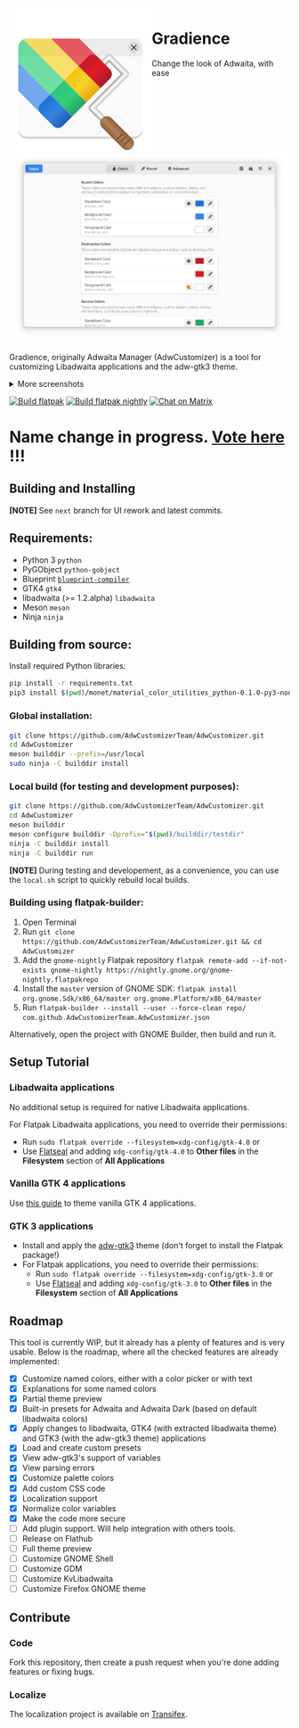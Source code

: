 <img align="left" alt="Project logo" src="https://github.com/AdwCustomizerTeam/AdwCustomizer/blob/main/data/icons/hicolor/scalable/apps/com.github.AdwCustomizerTeam.AdwCustomizer.svg" />

# Gradience
Change the look of Adwaita, with ease

![Screenshot of interface with Adwaita light theme](https://github.com/AdwCustomizerTeam/Design/blob/main/Screenshots/main_screenshot.png)

Gradience, originally Adwaita Manager (AdwCustomizer) is a tool for customizing Libadwaita applications and the adw-gtk3 theme.

<details>
  <summary>More screenshots</summary>
  
  ![Screenshot of interface with a customized theme](https://github.com/AdwCustomizerTeam/Design/blob/main/Screenshots/customized_screenshot.png)
  
  ![Screenshot of proof that this actually works](https://github.com/AdwCustomizerTeam/Design/blob/main/Screenshots/proof_of_work_screenshot.png)
</details>

[![Build flatpak](https://github.com/AdwCustomizerTeam/AdwCustomizer/actions/workflows/flatpak.yml/badge.svg)](https://github.com/AdwCustomizerTeam/AdwCustomizer/actions/workflows/flatpak.yml)
[![Build flatpak nightly](https://github.com/AdwCustomizerTeam/AdwCustomizer/actions/workflows/flatpak-nightly.yml/badge.svg)](https://github.com/AdwCustomizerTeam/AdwCustomizer/actions/workflows/flatpak-nightly.yml)
[![Chat on Matrix](https://matrix.to/img/matrix-badge.svg)](https://matrix.to/#/#AdwCustomizer:matrix.org)

# Name change in progress. [Vote here](https://github.com/AdwCustomizerTeam/AdwCustomizer/discussions/127) !!!

## Building and Installing

**[NOTE]** See `next` branch for UI rework and latest commits.

## Requirements:
- Python 3 `python`
- PyGObject `python-gobject`
- Blueprint <code>[blueprint-compiler](https://jwestman.pages.gitlab.gnome.org/blueprint-compiler/setup.html)</code>
- GTK4 `gtk4`
- libadwaita (>= 1.2.alpha) `libadwaita`
- Meson `meson`
- Ninja `ninja`

## Building from source:

Install required Python libraries:
```sh
pip install -r requirements.txt
pip3 install $(pwd)/monet/material_color_utilities_python-0.1.0-py3-none-any.whl
```

### Global installation:
```sh
git clone https://github.com/AdwCustomizerTeam/AdwCustomizer.git
cd AdwCustomizer
meson builddir --prefix=/usr/local
sudo ninja -C builddir install
```

### Local build (for testing and development purposes):
```sh
git clone https://github.com/AdwCustomizerTeam/AdwCustomizer.git
cd AdwCustomizer
meson builddir
meson configure builddir -Dprefix="$(pwd)/builddir/testdir"
ninja -C builddir install
ninja -C builddir run
```

**[NOTE]** During testing and developement, as a convenience, you can use the `local.sh` script to quickly rebuild local builds.

### Building using flatpak-builder:

1. Open Terminal
2. Run `git clone https://github.com/AdwCustomizerTeam/AdwCustomizer.git && cd AdwCustomizer`
3. Add the `gnome-nightly` Flatpak repository `flatpak remote-add --if-not-exists gnome-nightly https://nightly.gnome.org/gnome-nightly.flatpakrepo`
4. Install the `master` version of GNOME SDK: `flatpak install org.gnome.Sdk/x86_64/master org.gnome.Platform/x86_64/master`
5. Run `flatpak-builder --install --user --force-clean repo/ com.github.AdwCustomizerTeam.AdwCustomizer.json`

Alternatively, open the project with GNOME Builder, then build and run it.

## Setup Tutorial

### Libadwaita applications
No additional setup is required for native Libadwaita applications.

For Flatpak Libadwaita applications, you need to override their permissions:
- Run `sudo flatpak override --filesystem=xdg-config/gtk-4.0` or
- Use [Flatseal](https://github.com/tchx84/Flatseal) and adding `xdg-config/gtk-4.0` to **Other files** in the **Filesystem** section of **All Applications**

### Vanilla GTK 4 applications
Use [this guide](https://github.com/lassekongo83/adw-gtk3/blob/main/gtk4.md) to theme vanilla GTK 4 applications.

### GTK 3 applications
- Install and apply the [adw-gtk3](https://github.com/lassekongo83/adw-gtk3#readme) theme (don't forget to install the Flatpak package!)
- For Flatpak applications, you need to override their permissions:
  - Run `sudo flatpak override --filesystem=xdg-config/gtk-3.0` or
  - Use [Flatseal](https://github.com/tchx84/Flatseal) and adding `xdg-config/gtk-3.0` to **Other files** in the **Filesystem** section of **All Applications**

## Roadmap
This tool is currently WIP, but it already has a plenty of features and is very usable. Below is the roadmap, where all the checked features are already implemented:

- [x] Customize named colors, either with a color picker or with text
- [x] Explanations for some named colors
- [x] Partial theme preview
- [x] Built-in presets for Adwaita and Adwaita Dark (based on default libadwaita colors)
- [x] Apply changes to libadwaita, GTK4 (with extracted libadwaita theme) and GTK3 (with the adw-gtk3 theme) applications
- [x] Load and create custom presets
- [x] View adw-gtk3's support of variables
- [x] View parsing errors
- [x] Customize palette colors
- [x] Add custom CSS code
- [x] Localization support
- [x] Normalize color variables
- [x] Make the code more secure
- [ ] Add plugin support. Will help integration with others tools.
- [ ] Release on Flathub
- [ ] Full theme preview
- [ ] Customize GNOME Shell
- [ ] Customize GDM
- [ ] Customize KvLibadwaita
- [ ] Customize Firefox GNOME theme

## Contribute
### Code
Fork this repository, then create a push request when you're done adding features or fixing bugs.

### Localize
The localization project is available on [Transifex](https://www.transifex.com/adwcustomizerteam/adwcustomizer/). 

